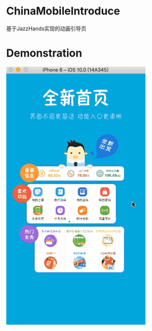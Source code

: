 # ChinaMobileIntroduce
基于JazzHands实现的动画引导页



# Demonstration
![ChinaMobileIntroduce](./Demonstration/mobile_introduce.gif)

